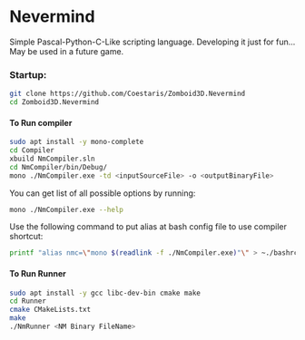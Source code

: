 # Nevermind
Simple Pascal-Python-C-Like scripting language.
Developing it just for fun...
May be used in a future game.

### Startup:
```bash
git clone https://github.com/Coestaris/Zomboid3D.Nevermind
cd Zomboid3D.Nevermind
```

#### To Run compiler
```bash
sudo apt install -y mono-complete
cd Compiler
xbuild NmCompiler.sln
cd NmCompiler/bin/Debug/
mono ./NmCompiler.exe -td <inputSourceFile> -o <outputBinaryFile>
```
You can get list of all possible options by running:
```bash
mono ./NmCompiler.exe --help
```
Use the following command to put alias at bash config file to use compiler shortcut:
```bash
printf "alias nmc=\"mono $(readlink -f ./NmCompiler.exe)"\" > ~./bashrc
```

#### To Run Runner
```bash
sudo apt install -y gcc libc-dev-bin cmake make
cd Runner
cmake CMakeLists.txt
make
./NmRunner <NM Binary FileName>
```
